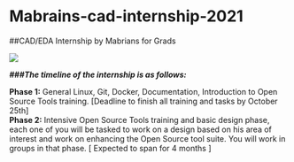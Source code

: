 #  Mabrains-cad-internship-2021  


##CAD/EDA Internship by Mabrians for Grads



![](https://i.ibb.co/LZKsnB8/74658853.png)


_**###The timeline of the internship is as follows:**_

**Phase 1:** General Linux, Git, Docker, Documentation, Introduction to Open Source Tools training. [Deadline to finish all training and tasks by October 25th]  
**Phase 2:** Intensive Open Source Tools training and basic design phase, each one of you will be tasked to work on a design based on his area of interest and work on enhancing the Open Source tool suite. You will work in groups in that phase. [ Expected to span for 4 months ]  


